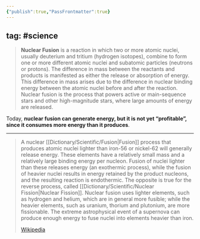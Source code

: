 ```yaml
---
{"publish":true,"PassFrontmatter":true}
---
```


tag: #science 
---
> **Nuclear Fusion** is a reaction in which two or more atomic nuclei, usually deuterium and tritium (hydrogen isotopes), combine to form one or more different atomic nuclei and subatomic particles (neutrons or protons). The difference in mass between the reactants and products is manifested as either the release or absorption of energy. This difference in mass arises due to the difference in nuclear binding energy between the atomic nuclei before and after the reaction. Nuclear fusion is the process that powers active or main-sequence stars and other high-magnitude stars, where large amounts of energy are released.

Today, **nuclear fusion can generate energy, but it is not yet “profitable”, since it consumes more energy than it produces**.
>
---
> A nuclear [[Dictionary/Scientific/Fusion\|Fusion]] process that produces atomic nuclei lighter than iron-56 or nickel-62 will generally release energy. These elements have a relatively small mass and a relatively large binding energy per nucleon. Fusion of nuclei lighter than these releases energy (an exothermic process), while the fusion of heavier nuclei results in energy retained by the product nucleons, and the resulting reaction is endothermic. The opposite is true for the reverse process, called [[Dictionary/Scientific/Nuclear Fission\|Nuclear Fission]]. Nuclear fusion uses lighter elements, such as hydrogen and helium, which are in general more fusible; while the heavier elements, such as uranium, thorium and plutonium, are more fissionable. The extreme astrophysical event of a supernova can produce enough energy to fuse nuclei into elements heavier than iron.
>
> [Wikipedia](https://en.wikipedia.org/wiki/Nuclear%20fusion)